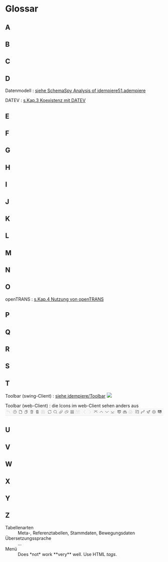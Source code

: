 # Glossar

## A
## B
## C
## D

Datenmodell
: [siehe SchemaSpy Analysis of idempiere51.adempiere](https://globalqss.com/idempiere/5.1_20171111/schemaspy/)

DATEV
: [s.Kap.3 Koexistenz mit DATEV](3.datev.md)

## E
## F
## G
## H
## I
## J
## K
## L
## M
## N
## O

openTRANS
: [s.Kap.4 Nutzung von openTRANS](4.opentrans.md)

## P
## Q
## R
## S
## T

Toolbar (swing-Client)
: [siehe idempiere/Toolbar](http://wiki.idempiere.org/de/Toolbar)
![](http://wiki.idempiere.org/w-de/images/4/4f/Toolbar_-_Window_%28iDempiere_1.0.0%29.png)

Toolbar (web-Client)
: die Icons im web-Client sehen anders aus
![](images/Toolbar-web.PNG)

## U
## V
## W
## X
## Y
## Z


<dl>
  <dt>Tabellenarten</dt>
  <dd>Meta-, Referenztabellen, Stammdaten, Bewegungsdaten</dd>

  <dt>Übersetzungssprache</dt>
  <dd>...</dd>

  <dt>Menü</dt>
  <dd>Does *not* work **very** well. Use HTML <em>tags</em>.</dd>
</dl>